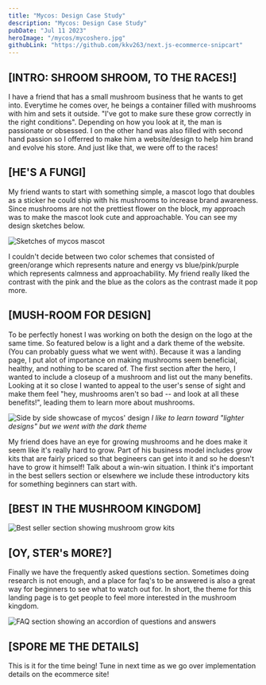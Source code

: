 ```yaml
---
title: "Mycos: Design Case Study"
description: "Mycos: Design Case Study"
pubDate: "Jul 11 2023"
heroImage: "/mycos/mycoshero.jpg"
githubLink: "https://github.com/kkv263/next.js-ecommerce-snipcart"
---
```


## [INTRO: SHROOM SHROOM, TO THE RACES!]
I have a friend that has a small mushroom business that he wants to get into. Everytime he comes over, he beings a container filled with mushrooms with him and sets it outside. "I've got to make sure these grow correctly in the right conditions". Depending on how you look at it, the man is passionate or obsessed. I on the other hand was also filled with second hand passion so I offerred to make him a website/design to help him brand and evolve his store. And just like that, we were off to the races!

## [HE'S A FUNGI]
My friend wants to start with something simple, a mascot logo that doubles as a sticker he could ship with his mushrooms to increase brand awareness. Since mushrooms are not the prettiest flower on the block, my approach was to make the mascot look cute and approachable. You can see my design sketches below.

![Sketches of mycos mascot](/mycos/mycosketch.jpg)

I couldn't decide between two color schemes that consisted of green/orange which represents nature and energy vs blue/pink/purple which represents calmness and approachability. My friend really liked the contrast with the pink and the blue as the colors as the contrast made it pop more. 

## [MUSH-ROOM FOR DESIGN]
To be perfectly honest I was working on both the design on the logo at the same time. So featured below is a light and a dark theme of the website. (You can probably guess what we went with). Because it was a landing page, I put alot of importance on making mushrooms seem beneficial, healthy, and nothing to be scared of. The first section after the hero, I wanted to include a closeup of a mushroom and list out the many benefits. Looking at it so close I wanted to appeal to the user's sense of sight and make them feel "hey, mushrooms aren't so bad -- and look at all these benefits!", leading them to learn more about mushrooms.

![Side by side showcase of mycos' design](/mycos/designmush.png)
*I like to learn toward "lighter designs" but we went with the dark theme*

My friend does have an eye for growing mushrooms and he does make it seem like it's really hard to grow. Part of his business model includes grow kits that are fairly priced so that begineers can get into it and so he doesn't have to grow it himself! Talk about a win-win situation. I think it's important in the best sellers section or elsewhere we include these introductory kits for something beginners can start with.

## [BEST IN THE MUSHROOM KINGDOM]

![Best seller section showing mushroom grow kits](/mycos/bestseller.png)

## [OY, STER's MORE?]
Finally we have the frequently asked questions section. Sometimes doing research is not enough, and a place for faq's to be answered is also a great way for beginners to see what to watch out for. In short, the theme for this landing page is to get people to feel more interested in the mushroom kingdom.

![FAQ section showing an accordion of questions and answers](/mycos/faq.png)

## [SPORE ME THE DETAILS]
This is it for the time being! Tune in next time as we go over implementation details on the ecommerce site!